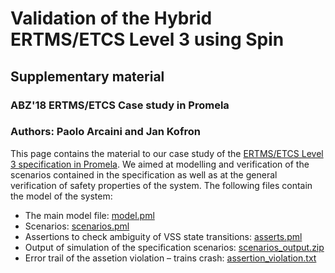 # Validation of the Hybrid ERTMS/ETCS Level 3 using Spin
## Supplementary material 


### ABZ'18 ERTMS/ETCS Case study in Promela
### Authors: Paolo Arcaini and Jan Kofron
This page contains the material to our case study of the [ERTMS/ETCS Level 3 specification in Promela](http://www.ertms.be/sites/default/files/2018-03/16E0421A_HL3.pdf). We aimed at modelling and verification of the scenarios contained in the specification as well as at the general verification of safety properties of the system. The following files contain the model of the system:

 * The main model file: [model.pml](model.pml)
 * Scenarios: [scenarios.pml](scenarios.pml)
 * Assertions to check ambiguity of VSS state transitions: [asserts.pml](asserts.pml)
 * Output of simulation of the specification scenarios: [scenarios_output.zip](scenarios_output.zip)
 * Error trail of the assetion violation – trains crash: [assertion_violation.txt](assertion_violation.txt)
